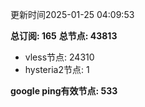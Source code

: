 更新时间2025-01-25 04:09:53

**总订阅: 165**
**总节点: 43813**
- vless节点: 24310
- hysteria2节点: 1

**google ping有效节点: 533**
